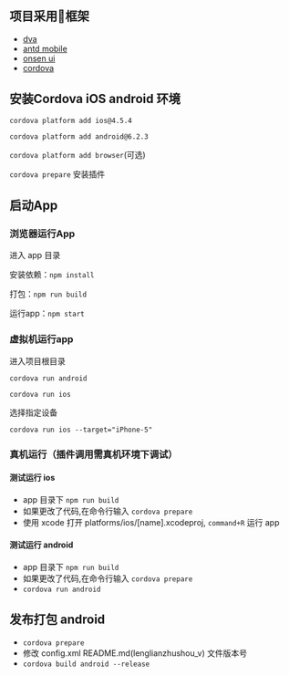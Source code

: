
## 项目采用框架

- [dva](https://github.com/dvajs/dva)
- [antd mobile](https://mobile.ant.design/index-cn)
- [onsen ui](https://onsen.io/)
- [cordova](http://cordova.axuer.com/)

## 安装Cordova iOS android 环境

`cordova platform add ios@4.5.4`

`cordova platform add android@6.2.3`

`cordova platform add browser`(可选)

`cordova prepare` 安装插件

## 启动App

### 浏览器运行App

进入 app 目录

安装依赖：`npm install`

打包：`npm run build`

运行app：`npm start`

### 虚拟机运行app

进入项目根目录

`cordova run android` 

`cordova run ios`

选择指定设备

`cordova run ios --target="iPhone-5"`

### 真机运行（插件调用需真机环境下调试）

#### 测试运行 ios
- app 目录下 `npm run build`
- 如果更改了代码,在命令行输入 `cordova prepare`
- 使用 xcode 打开 platforms/ios/[name].xcodeproj, `command+R` 运行 app

#### 测试运行 android
- app 目录下 `npm run build`
- 如果更改了代码,在命令行输入 `cordova prepare`
- `cordova run android`

## 发布打包 android
- `cordova prepare`
- 修改 config.xml README.md(lenglianzhushou_v) 文件版本号
- `cordova build android --release`
